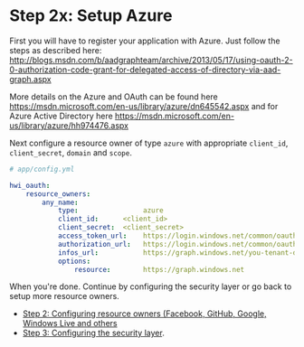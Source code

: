 Step 2x: Setup Azure
=======================
First you will have to register your application with Azure.
Just follow the steps as described here: http://blogs.msdn.com/b/aadgraphteam/archive/2013/05/17/using-oauth-2-0-authorization-code-grant-for-delegated-access-of-directory-via-aad-graph.aspx

More details on the Azure and OAuth can be found here https://msdn.microsoft.com/en-us/library/azure/dn645542.aspx and for Azure Active Directory here https://msdn.microsoft.com/en-us/library/azure/hh974476.aspx

Next configure a resource owner of type `azure` with appropriate `client_id`,
`client_secret`, `domain` and `scope`.

```yaml
# app/config.yml

hwi_oauth:
    resource_owners:
        any_name:
            type:                azure  
            client_id:      <client_id>
            client_secret:  <client_secret>
            access_token_url:    https://login.windows.net/common/oauth2/token
            authorization_url:   https://login.windows.net/common/oauth2/authorize
            infos_url:           https://graph.windows.net/you-tenant-domain-name/me/
            options:
                resource:        https://graph.windows.net
```

When you're done. Continue by configuring the security layer or go back to
setup more resource owners.

- [Step 2: Configuring resource owners (Facebook, GitHub, Google, Windows Live and others](../2-configuring_resource_owners.md)
- [Step 3: Configuring the security layer](../3-configuring_the_security_layer.md).
